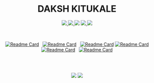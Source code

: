 <div align="center">

<h1>DAKSH KITUKALE</h1>

</div>

<div align="center">
<a href="https://www.linkedin.com/in/daksh-kitukale-824843235/" target="_blank">
<img src="https://img.shields.io/static/v1?label=&message=Linkedin&color=57BDDA&style=for-the-badge&logo=linkedin" />
</a>
  <a href="https://leetcode.com/K-Daksh/" target="_blank">
<img src="https://img.shields.io/badge/LeetCode-blue.svg?style=for-the-badge&logo=LeetCode&logoColor=white&color=57BDDA" />
</a>
<a href="https://auth.geeksforgeeks.org/user/dakshkitukale03" target="_blank">
<img src="https://img.shields.io/badge/GeeksforGeeks-blue?style=for-the-badge&logo=geeksforgeeks&logoColor=white&color=57BDDA" ;></img></a>
</a> 
<a href="https://www.codechef.com/users/daksh_kitukale" target="_blank">
<img src="https://img.shields.io/badge/CodeChef-blue.svg?style=for-the-badge&logo=CodeChef&logoColor=white&color=57BDDA" />
</a>
<a href="https://codeforces.com/profile/K-Daksh" target="_blank">
<img src="https://img.shields.io/badge/CodeForces-blue.svg?style=for-the-badge&logo=CodeForces&logoColor=white&color=57BDDA" />
</a>

</div>
<br>
<div align="center"><br>

&nbsp; [![Readme Card](https://github-readme-stats.vercel.app/api/pin/?username=K-Daksh&repo=Schedulo&bg_&theme=react&hide_border=true)](https://github.com/K-Daksh/altcode)
&nbsp; [![Readme Card](https://github-readme-stats.vercel.app/api/pin/?username=K-Daksh&repo=UberClone&bg_&theme=react&hide_border=true)](https://github.com/K-Daksh/qrrate)
&nbsp; [![Readme Card](https://github-readme-stats.vercel.app/api/pin/?username=K-Daksh&repo=qrrate&bg_&theme=react&hide_border=true)](https://github.com/K-Daksh/typemini)
[![Readme Card](https://github-readme-stats.vercel.app/api/pin/?username=K-Daksh&repo=youtube-downloader&bg_&theme=react&hide_border=true)](https://github.com/K-Daksh/Face-Detection-Project) &nbsp; [![Readme Card](https://github-readme-stats.vercel.app/api/pin/?username=K-Daksh&repo=Interview_Sync&bg_&theme=react&hide_border=true)](https://github.com/K-Daksh/Feeling-Lucky)  &nbsp; [![Readme Card](https://github-readme-stats.vercel.app/api/pin/?username=K-Daksh&repo=IMC-revenue&bg_&theme=react&hide_border=true)](https://github.com/K-Daksh/Bankify-TheBank)

  &nbsp;
  
</div>
<br>
<div align="center">
  <a align="center" href="https://github.com/K-Daksh?tab=repositories"><img align="center" src="https://github-readme-stats.vercel.app/api?username=K-Daksh&show_icons=true&theme=react&hide_border=true&bg_color=0d1116&rank_icon=github&disable_animations=true" /></a> 
  <a align="center" href="https://github.com/K-Daksh?tab=repositories"><img align="center" src="https://github-readme-stats.vercel.app/api/top-langs/?username=K-Daksh&layout=compact&theme=react&hide_border=true&bg_color=0d1116&disable_animations=true" /></a>
</div>


